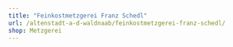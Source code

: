 ```yaml
---
title: "Feinkostmetzgerei Franz Schedl"
url: /altenstadt-a-d-waldnaab/feinkostmetzgerei-franz-schedl/
shop: Metzgerei
---
```

